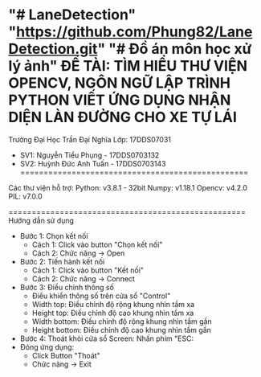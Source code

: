 "# LaneDetection"
"https://github.com/Phung82/LaneDetection.git"
"# Đồ án môn học xử lý ảnh"
ĐỀ TÀI: TÌM HIỂU THƯ VIỆN OPENCV, NGÔN NGỮ LẬP TRÌNH PYTHON
VIẾT ỨNG DỤNG NHẬN DIỆN LÀN ĐƯỜNG CHO XE TỰ LÁI
==================================================
Trường Đại Học Trần Đại Nghĩa
Lớp: 17DDS07031

- SV1: Nguyễn Tiểu Phụng  - 17DDS0703132
- SV2: Huỳnh Đức Anh Tuấn - 17DDS0703143
=================================================

Các thư viện hỗ trợ:
Python: v3.8.1 - 32bit
Numpy: v1.18.1
Opencv: v4.2.0
PIL: v7.0.0

===================================================
Hướng dẫn sử dụng
- Bước 1: Chọn kết nối
	+ Cách 1: Click vào button "Chọn kết nối"
	+ Cách 2: Chức năng -> Open
- Bước 2: Tiến hành kết nối
	+ Cách 1: Click vào button "Kết nối"
	+ Cách 2: Chức năng -> Connect
- Bước 3: Điều chỉnh thông số
	+ Điều khiển thông số trên cửa sổ "Control"
	+ Width top: Điều chỉnh độ rộng khung nhìn tầm xa
	+ Height top: Điều chỉnh độ cao khung nhìn tầm xa
	+ Width bottom: Điều chỉnh độ rộng khung nhìn tầm gần
	+ Height bottom: Điều chỉnh độ cao khung nhìn tầm gần
- Bước 4: Thoát khỏi cửa sổ Screen: Nhấn phím "ESC:
- Đóng ứng dụng:
	+ Click Button "Thoát"
	+ Chức năng -> Exit